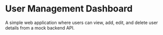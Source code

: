 # User Management Dashboard
 A simple web application where users can view, add, edit, and delete user details from a mock backend API.
